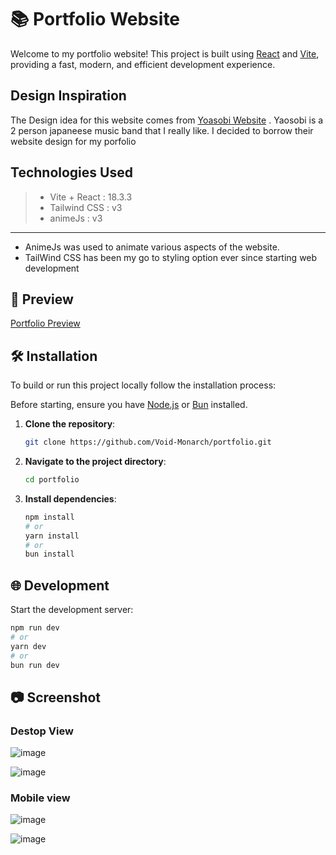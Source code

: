 # 📚 Portfolio Website

Welcome to my portfolio website! This project is built using [React](https://reactjs.org/) and [Vite](https://vitejs.dev/), providing a fast, modern, and efficient development experience.

## Design Inspiration 

The Design idea for this website comes from [Yoasobi Website](https://www.yoasobi-music.jp/) . Yaosobi is a 2 person japaneese music band that I really like. I decided to borrow their website design for my porfolio

## Technologies Used

> - Vite + React : 18.3.3
> - Tailwind CSS : v3
> - animeJs : v3
-----

- AnimeJs was used to animate various aspects of the website.
- TailWind CSS has been my go to styling option ever since starting web development 


## 🎨 Preview

[Portfolio Preview](https://voidmonarch.vercel.app/)


## 🛠️ Installation

To build or run this project locally follow the installation process:

Before starting, ensure you have [Node.js](https://nodejs.org/en/download/) or [Bun](https://bun.sh/) installed.

1. **Clone the repository**:

    ```bash
    git clone https://github.com/Void-Monarch/portfolio.git
    ```

2. **Navigate to the project directory**:

    ```bash
    cd portfolio
    ```

3. **Install dependencies**:

    ```bash
    npm install
    # or
    yarn install
    # or
    bun install
    ```

## 🌐 Development

Start the development server:

```bash
npm run dev
# or
yarn dev
# or
bun run dev
```

## 📷 Screenshot

### Destop View

![image](https://github.com/Void-Monarch/portfolio/assets/102967317/bee91d73-0f62-4937-9db6-9fa1b8ddb75d)

![image](https://github.com/Void-Monarch/portfolio/assets/102967317/9c989c3e-5a6b-4162-9b91-80cadbf29969)

### Mobile view

![image](https://github.com/Void-Monarch/portfolio/assets/102967317/fbfbd6d9-f35a-4de8-8777-2aa6e0852874)

![image](https://github.com/Void-Monarch/portfolio/assets/102967317/f743ac60-39ac-4da0-b80c-bea9e22aa267)


